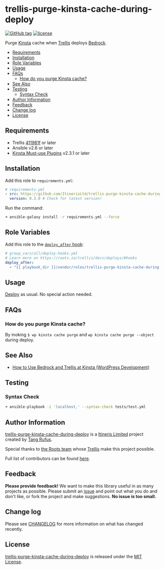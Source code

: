 # trellis-purge-kinsta-cache-during-deploy

[![GitHub tag](https://img.shields.io/github/tag/ItinerisLtd/trellis-purge-kinsta-cache-during-deploy.svg)](https://github.com/ItinerisLtd/trellis-purge-kinsta-cache-during-deploy/tags)
[![license](https://img.shields.io/github/license/ItinerisLtd/trellis-purge-kinsta-cache-during-deploy.svg)](https://github.com/ItinerisLtd/trellis-purge-kinsta-cache-during-deploy/blob/master/LICENSE)


Purge [Kinsta](https://bit.ly/2NWj3sg) cache when [Trellis](https://github.com/roots/trellis) deploys [Bedrock](https://github.com/roots/bedrock).

<!-- START doctoc generated TOC please keep comment here to allow auto update -->
<!-- DON'T EDIT THIS SECTION, INSTEAD RE-RUN doctoc TO UPDATE -->


- [Requirements](#requirements)
- [Installation](#installation)
- [Role Variables](#role-variables)
- [Usage](#usage)
- [FAQs](#faqs)
  - [How do you purge Kinsta cache?](#how-do-you-purge-kinsta-cache)
- [See Also](#see-also)
- [Testing](#testing)
  - [Syntax Check](#syntax-check)
- [Author Information](#author-information)
- [Feedback](#feedback)
- [Change log](#change-log)
- [License](#license)

<!-- END doctoc generated TOC please keep comment here to allow auto update -->

## Requirements

- Trellis [411981f](https://github.com/roots/trellis/commit/411981fb4a7ef9be079f50fbf317db9fc290e91b) or later
- Ansible v2.6 or later
- [Kinsta Must-use Plugins](https://kinsta.com/knowledgebase/kinsta-mu-plugin/) v2.3.1 or later

## Installation

Add this role to `requirements.yml`:
```yaml
# requirements.yml
- src: https://github.com/ItinerisLtd/trellis-purge-kinsta-cache-during-deploy
  version: 0.3.0 # Check for latest version!
```

Run the command:
```bash
➜ ansible-galaxy install -r requirements.yml --force
```

## Role Variables

Add this role to the [`deploy_after` hook](https://roots.io/trellis/docs/deploys/#hooks):
```yaml
# group_vars/all/deploy-hooks.yml
# Learn more on https://roots.io/trellis/docs/deploys/#hooks
deploy_after:
  - "{{ playbook_dir }}/vendor/roles/trellis-purge-kinsta-cache-during-deploy/tasks/main.yml"
```

## Usage

[Deploy](https://roots.io/trellis/docs/deploys/#example) as usual. No special action needed.

## FAQs

### How do you purge Kinsta cache?

By inoking `$ wp kinsta cache purge` and `wp kinsta cache purge --object` during deploy.

## See Also

- [How to Use Bedrock and Trellis at Kinsta (WordPress Development)](https://bit.ly/2v8FW50)

## Testing

### Syntax Check

```bash
➜ ansible-playbook -i 'localhost,' --syntax-check tests/test.yml
```

## Author Information

[trellis-purge-kinsta-cache-during-deploy](https://github.com/ItinerisLtd/trellis-purge-kinsta-cache-during-deploy) is a [Itineris Limited](https://www.itineris.co.uk/) project created by [Tang Rufus](https://typist.tech).

Special thanks to [the Roots team](https://roots.io/about/) whose [Trellis](https://github.com/roots/trellis) make this project possible.

Full list of contributors can be found [here](https://github.com/ItinerisLtd/trellis-purge-kinsta-cache-during-deploy/graphs/contributors).

## Feedback

**Please provide feedback!** We want to make this library useful in as many projects as possible.
Please submit an [issue](https://github.com/ItinerisLtd/trellis-purge-kinsta-cache-during-deploy/issues/new) and point out what you do and don't like, or fork the project and make suggestions.
**No issue is too small.**

## Change log

Please see [CHANGELOG](./CHANGELOG.md) for more information on what has changed recently.

## License

[trellis-purge-kinsta-cache-during-deploy](https://github.com/ItinerisLtd/trellis-purge-kinsta-cache-during-deploy) is released under the [MIT License](https://opensource.org/licenses/MIT).
